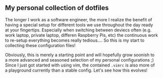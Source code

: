 ## My personal collection of dotfiles

The longer I work as a software engineer, the more I realize the benefit of having a special setup for different tools we use throughout the day ready at your fingertips. Especially when switching between deviecs often
(e.g. work laptop, private laptop, differen Raspberry Pis, etc) the continuous work to re-setup everything becomes really tedious.... So this is my start to collecting these configuration files!

Obviously, this is merely a starting point and will hopefully grow soonish to a more advanced and seasoned selection of my personal configurations ;)
Since I just got started with using vim, the contained `.vimrc` is also more of a playground currently than a stable config. Let's see how this evolves!

